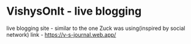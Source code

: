 # VishysOnIt - live blogging

live blogging site - similar to the one Zuck was using(inspired by social network)
link - https://v-s-journal.web.app/
